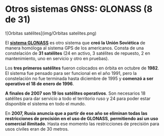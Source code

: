 # Otros sistemas GNSS: GLONASS (8 de 31)

![Orbitas satélites](img/Orbitas satelites.png)

El [**s**](https://es.wikipedia.org/wiki/GLONASS "GLONASS en wikipedia")[**istema GLONASS**](https://es.wikipedia.org/wiki/GLONASS "GLONASS en wikipedia") es otro sistema que **creó la Unión Soviética** de manera homóloga al sistema GPS de los americanos. Consta de una constelación de **31 satélites** (24 en activo, 3 satélites de repuesto, 2 en mantenimiento, uno en servicio y otro en pruebas).  

Los **tres primeros satélites** fueron colocados en órbita en octubre de **1982**. El sistema fue pensado para ser funcional en el año 1991, pero la constelación no fue terminada hasta diciembre de 1995 y **comenzó a ser operativo el 18 de enero de 1996**.

**A finales de 2007 son 19 los satélites operativos**. Son necesarios 18 satélites para dar servicio a todo el territorio ruso y 24 para poder estar disponible el sistema en todo el mundo.

En **2007, Rusia anuncia que a partir de ese año se eliminan todas las restricciones de precisión en el uso de GLONASS**, **permitiendo así un uso comercial ilimitado**. Hasta ese momento las restricciones de precisión para usos civiles eran de 30 metros.
